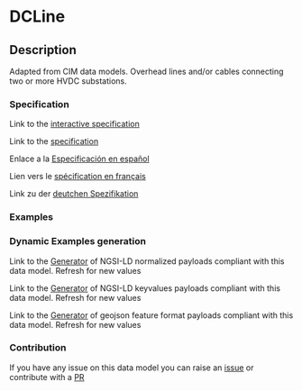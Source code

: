 # DCLine

## Description 

Adapted from CIM data models. Overhead lines and/or cables connecting two or more HVDC substations.
### Specification

Link to the [interactive specification](https://swagger.lab.fiware.org/?url=https://smart-data-models.github.io/dataModel.EnergyCIM/DCLine/swagger.yaml)

Link to the [specification](https://smart-data-models.github.io/dataModel.EnergyCIM/DCLine/doc/spec.md)

Enlace a la [Especificación en español](https://smart-data-models.github.io/dataModel.EnergyCIM/DCLine/doc/spec_ES.md)

Lien vers le [spécification en français](https://smart-data-models.github.io/dataModel.EnergyCIM/DCLine/doc/spec_FR.md)

Link zu der [deutchen Spezifikation](https://smart-data-models.github.io/dataModel.EnergyCIM/DCLine/doc/spec_DE.md)
### Examples
### Dynamic Examples generation

Link to the [Generator](https://smartdatamodels.org/extra/ngsi-ld_generator_v0.92.php?schemaUrl=https://raw.githubusercontent.com/smart-data-models/dataModel.EnergyCIM/master/DCLine/schema.json&email=info@smartdatamodels.org) of NGSI-LD normalized payloads compliant with this data model. Refresh for new values

Link to the [Generator](https://smartdatamodels.org/extra/ngsi-ld_generator_keyvalues_v0.92.php?schemaUrl=https://raw.githubusercontent.com/smart-data-models/dataModel.EnergyCIM/master/DCLine/schema.json&email=info@smartdatamodels.org) of NGSI-LD keyvalues payloads compliant with this data model. Refresh for new values

Link to the [Generator](https://smartdatamodels.org/extra/geojson_features_generator_v1.0.php?schemaUrl=https://raw.githubusercontent.com/smart-data-models/dataModel.EnergyCIM/master/DCLine/schema.json&email=info@smartdatamodels.org) of geojson feature format payloads compliant with this data model. Refresh for new values
### Contribution

 If you have any issue on this data model you can raise an [issue](https://github.com/smart-data-models/dataModel.EnergyCIM/issues)  or contribute with a [PR](https://github.com/smart-data-models/dataModel.EnergyCIM/pulls)